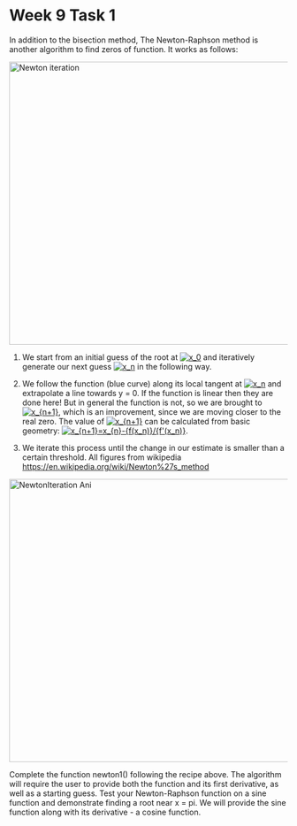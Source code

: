 # Week 9 Task 1
In addition to the bisection method, The Newton-Raphson method is another algorithm to find zeros of function. It works as follows:

<a title="Original:  Olegalexandrov Vector:  Pbroks13, Public domain, via Wikimedia Commons" href="https://commons.wikimedia.org/wiki/File:Newton_iteration.svg"><img width="512" alt="Newton iteration" src="https://upload.wikimedia.org/wikipedia/commons/thumb/8/8c/Newton_iteration.svg/512px-Newton_iteration.svg.png"></a>

1. We start from an initial guess of the root at  <a href="https://www.codecogs.com/eqnedit.php?latex=x_0" target="_blank"><img src="https://latex.codecogs.com/gif.latex?x_0" title="x_0" /></a> and iteratively generate our next guess <a href="https://www.codecogs.com/eqnedit.php?latex=x_n" target="_blank"><img src="https://latex.codecogs.com/gif.latex?x_n" title="x_n" /></a> in the following way.
2. We follow the function (blue curve) along its local tangent at  <a href="https://www.codecogs.com/eqnedit.php?latex=x_n" target="_blank"><img src="https://latex.codecogs.com/gif.latex?x_n" title="x_n" /></a> and extrapolate a line towards y = 0. If the function is linear then they are done here! But in general the function is not, so we are brought to  <a href="https://www.codecogs.com/eqnedit.php?latex=x_{n+1}" target="_blank"><img src="https://latex.codecogs.com/gif.latex?x_{n+1}" title="x_{n+1}" /></a>, which is an improvement, since we are moving closer to the real zero. The value of  <a href="https://www.codecogs.com/eqnedit.php?latex=x_{n+1}" target="_blank"><img src="https://latex.codecogs.com/gif.latex?x_{n+1}" title="x_{n+1}" /></a>  can be calculated from basic geometry: 
<a href="https://www.codecogs.com/eqnedit.php?latex=x_{n&plus;1}=x_{n}-{f(x_n)}/{f'(x_n)}" target="_blank"><img src="https://latex.codecogs.com/gif.latex?x_{n&plus;1}=x_{n}-f(x_n)/f'(x_n)" title="x_{n+1}=x_{n}-{f(x_n)}/{f'(x_n)}" /></a>.

3. We iterate this process until the change in our estimate is smaller than a certain threshold. All figures from wikipedia https://en.wikipedia.org/wiki/Newton%27s_method

<a title="Ralf Pfeifer, CC BY-SA 3.0 &lt;http://creativecommons.org/licenses/by-sa/3.0/&gt;, via Wikimedia Commons" href="https://commons.wikimedia.org/wiki/File:NewtonIteration_Ani.gif"><img width="512" alt="NewtonIteration Ani" src="https://upload.wikimedia.org/wikipedia/commons/e/e0/NewtonIteration_Ani.gif"></a>

Complete the function newton1() following the recipe above. The algorithm will require the user to provide both the function and its first derivative, as well as a starting guess. Test your Newton-Raphson function on a sine function and demonstrate finding a root near x = pi. We will provide the sine function along with its derivative - a cosine function.

